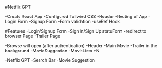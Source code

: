 #Netflix GPT

-Create React App
-Configured Tailwind CSS
-Header
-Routing of App
-Login Form
-Signup Form
-Form validation
-useRef Hook


#Features
-Login/Signup Form
   -Sign In/Sign Up statuForm
   -redirect to browser Page
   -Trailer Page
   
-Browse will open (after authentication)
     -Header
     -Main Movie
         -Trailer in the background
         -MovieSuggestion
           -MovieLists *N

-Netflix GPT
    -Search Bar
    -Movie Suggestion   
